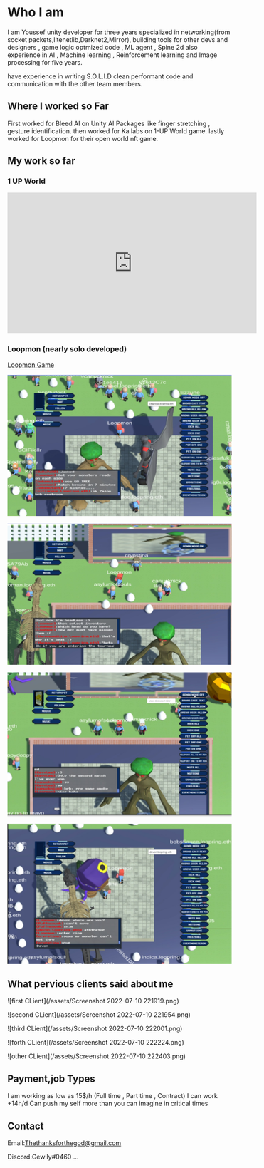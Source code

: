 # Who I am 

 I am Youssef unity developer for three years specialized in networking(from socket packets,litenetlib,Darknet2,Mirror), building tools for other devs and designers , game logic optmized code , ML agent , Spine 2d also experience in AI , Machine learning , Reinforcement learning and Image processing for five years.
 
have experience in writing S.O.L.I.D clean performant code and communication with the other team members.

## Where I worked so Far
First worked for Bleed AI on Unity AI Packages like finger stretching , gesture identification.
then worked for Ka labs on 1-UP World game.
lastly worked for Loopmon for their open world nft game.

## My work so far

### 1 UP World


<iframe width="560" height="315" src="https://www.youtube.com/embed/sNX5vlselc4" title="YouTube video player" frameborder="0" allow="accelerometer; autoplay; clipboard-write; encrypted-media; gyroscope; picture-in-picture" allowfullscreen></iframe>

### Loopmon (nearly solo developed)
[Loopmon Game](https://play.loopmon.com)

![first](/assets/1.jpeg)

![first](/assets/2.jpeg)

![first](/assets/3.jpeg)

![first](/assets/4.jpeg)


## What pervious clients said about me

![first CLient](/assets/Screenshot 2022-07-10 221919.png)

![second CLient](/assets/Screenshot 2022-07-10 221954.png)

![third CLient](/assets/Screenshot 2022-07-10 222001.png)

![forth CLient](/assets/Screenshot 2022-07-10 222224.png)

![other CLient](/assets/Screenshot 2022-07-10 222403.png)

## Payment,job Types

I am working as low as 15$/h (Full time , Part time , Contract) 
I can work +14h/d Can push my self more than you can imagine in critical times


## Contact

Email:[Thethanksforthegod@gmail.com](Thethanksforthegod@gmail.com)

Discord:Gewily#0460
...
